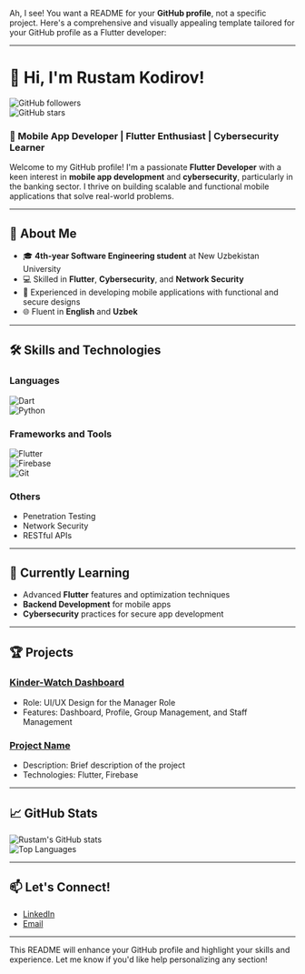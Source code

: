 Ah, I see! You want a README for your **GitHub profile**, not a specific project. Here's a comprehensive and visually appealing template tailored for your GitHub profile as a Flutter developer:

---

# 👋 Hi, I'm Rustam Kodirov!  

![GitHub followers](https://img.shields.io/github/followers/yourusername?style=social)  
![GitHub stars](https://img.shields.io/github/stars/yourusername?style=social)  

### 🚀 Mobile App Developer | Flutter Enthusiast | Cybersecurity Learner  

Welcome to my GitHub profile! I'm a passionate **Flutter Developer** with a keen interest in **mobile app development** and **cybersecurity**, particularly in the banking sector. I thrive on building scalable and functional mobile applications that solve real-world problems.  

---

## 🌟 About Me

- 🎓 **4th-year Software Engineering student** at New Uzbekistan University  
- 💻 Skilled in **Flutter**, **Cybersecurity**, and **Network Security**  
- 📱 Experienced in developing mobile applications with functional and secure designs  
- 🌐 Fluent in **English** and **Uzbek**  

---

## 🛠️ Skills and Technologies

### **Languages**  
![Dart](https://img.shields.io/badge/Dart-%230175C2.svg?style=for-the-badge&logo=dart&logoColor=white)  
![Python](https://img.shields.io/badge/Python-%233776AB.svg?style=for-the-badge&logo=python&logoColor=white)  

### **Frameworks and Tools**  
![Flutter](https://img.shields.io/badge/Flutter-%2302569B.svg?style=for-the-badge&logo=flutter&logoColor=white)  
![Firebase](https://img.shields.io/badge/Firebase-%23FFCA28.svg?style=for-the-badge&logo=firebase&logoColor=black)  
![Git](https://img.shields.io/badge/Git-%23F05033.svg?style=for-the-badge&logo=git&logoColor=white)  

### **Others**  
- Penetration Testing  
- Network Security  
- RESTful APIs  

---

## 🌱 Currently Learning  

- Advanced **Flutter** features and optimization techniques  
- **Backend Development** for mobile apps  
- **Cybersecurity** practices for secure app development  

---

## 🏆 Projects  

### [Kinder-Watch Dashboard](https://github.com/yourusername/kinder-watch)  
- Role: UI/UX Design for the Manager Role  
- Features: Dashboard, Profile, Group Management, and Staff Management  

### [Project Name](https://github.com/yourusername/project-link)  
- Description: Brief description of the project  
- Technologies: Flutter, Firebase  

---

## 📈 GitHub Stats  

![Rustam's GitHub stats](https://github-readme-stats.vercel.app/api?username=yourusername&show_icons=true&theme=radical)  
![Top Languages](https://github-readme-stats.vercel.app/api/top-langs/?username=yourusername&layout=compact&theme=radical)  

---

## 📫 Let's Connect!  

- [LinkedIn](https://linkedin.com/in/yourusername)  
- [Email](mailto:your.email@example.com)  

---

This README will enhance your GitHub profile and highlight your skills and experience. Let me know if you'd like help personalizing any section!
